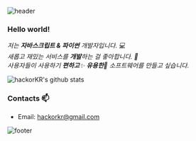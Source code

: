<!--
**hackorKR/hackorKR** is a ✨ _special_ ✨ repository because its `README.md` (this file) appears on your GitHub profile.

Here are some ideas to get you started:

- 🔭 I’m currently working on ...
- 🌱 I’m currently learning ...
- 👯 I’m looking to collaborate on ...
- 🤔 I’m looking for help with ...
- 💬 Ask me about ...
- 📫 How to reach me: ...
- 😄 Pronouns: ...
- ⚡ Fun fact: ...
-->



![header](https://capsule-render.vercel.app/api?type=wave&color=gradient&height=300&section=header&text=HackorKR's%20Github&fontSize=40)

### Hello world!&nbsp;

<p>
  <em>
    저는 <b>자바스크립트 & 파이썬</b> 개발자입니다. 💻 <br>
    새롭고 재밌는 서비스를 <b>개발</b>하는 걸 좋아합니다. 🎁 <br>
    사용자들이 사용하기 <b>편하고</b>✨ <b>유용한</b>🎉 소프트웨어를 만들고 싶습니다. 
  </em>  
</p>

![hackorKR's github stats](https://github-readme-stats.vercel.app/api?username=hackorKR&show_icons=true)


### Contacts 📫

* Email: hackorkr@gmail.com


![footer](https://capsule-render.vercel.app/api?type=wave&color=gradient&height=150&section=footer)
